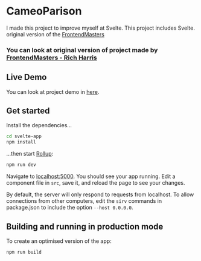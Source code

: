 # CameoParison

I made this project to improve myself at Svelte. This project includes Svelte. original version of the [FrontendMasters](https://github.com/Rich-Harris/cameoparison-starter/tree/complete)

### You can look at original version of project made by [FrontendMasters - Rich Harris](https://github.com/Rich-Harris/cameoparison-starter/tree/complete)

## Live Demo

You can look at project demo in [here](https://cameo-parison.vercel.app/).

## Get started

Install the dependencies...

```bash
cd svelte-app
npm install
```

...then start [Rollup](https://rollupjs.org):

```bash
npm run dev
```

Navigate to [localhost:5000](http://localhost:5000). You should see your app running. Edit a component file in `src`, save it, and reload the page to see your changes.

By default, the server will only respond to requests from localhost. To allow connections from other computers, edit the `sirv` commands in package.json to include the option `--host 0.0.0.0`.


## Building and running in production mode

To create an optimised version of the app:

```bash
npm run build
```




